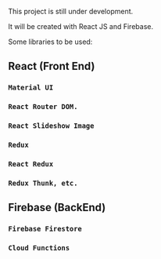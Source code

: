 This project is still under development.

It will be created with React JS and Firebase.

Some libraries to be used:

## React (Front End)

### `Material UI`
### `React Router DOM.`
### `React Slideshow Image`
### `Redux`
### `React Redux`
### `Redux Thunk, etc.`

## Firebase (BackEnd)

### `Firebase Firestore`
### `Cloud Functions`
